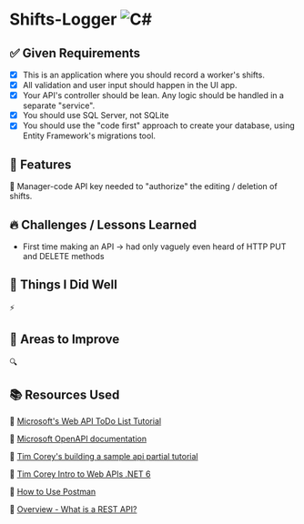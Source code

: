 # Shifts-Logger ![C#](https://img.shields.io/badge/C%23-blue.svg)


## ✅ Given Requirements

- [x] This is an application where you should record a worker's shifts.
- [x] All validation and user input should happen in the UI app.
- [x] Your API's controller should be lean. Any logic should be handled
      in a separate "service".
- [x] You should use SQL Server, not SQLite
- [x] You should use the "code first" approach to create your database, using
      Entity Framework's migrations tool. 

## 🚀 Features

🔹 Manager-code API key needed to "authorize" the editing / deletion of shifts.




## 🔥 Challenges / Lessons Learned

  - First time making an API -> had only vaguely even heard of HTTP PUT and DELETE methods


## 🌟 Things I Did Well

  ⚡

## 📌 Areas to Improve

  🔍 


## 📚 Resources Used

  🔗 [Microsoft's Web API ToDo List Tutorial](https://learn.microsoft.com/en-us/aspnet/core/tutorials/first-web-api?view=aspnetcore-6.0&tabs=visual-studio)

  🔗 [Microsoft OpenAPI documentation](https://learn.microsoft.com/en-us/aspnet/core/fundamentals/openapi/aspnetcore-openapi?view=aspnetcore-9.0&tabs=visual-studio%2Cvisual-studio-code)

  🔗 [Tim Corey's building a sample api partial tutorial](https://www.youtube.com/watch?v=5ZhlBJr95-4)

  🔗 [Tim Corey Intro to Web APIs .NET 6](https://www.youtube.com/watch?v=87oOF9Ve-KA&t=1874s)

  🔗 [How to Use Postman](https://www.youtube.com/watch?v=FjgYtQK_zLE)

  🔗 [Overview - What is a REST API?](https://www.youtube.com/watch?v=hlsxmp9kc0o)

  
  

